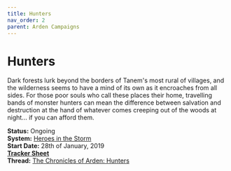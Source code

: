 ```yaml
---
title: Hunters
nav_order: 2
parent: Arden Campaigns
---
```

  
# Hunters
Dark forests lurk beyond the borders of Tanem's most rural of villages, and the wilderness seems to have a mind of its own as it encroaches from all sides. For those poor souls who call these places their home, travelling bands of monster hunters can mean the difference between salvation and destruction at the hand of whatever comes creeping out of the woods at night... if you can afford them.

**Status:** Ongoing<br>
**System:** [Heroes in the Storm](https://stormchaserroleplaying.com/heroesinthestorm/)<br>
**Start Date:** 28th of January, 2019<br>
[**Tracker Sheet**](https://docs.google.com/spreadsheets/d/1fMCK9yqHL29H37vBOTO6dmS4jGml6tx0rde16A7WhA4/edit#gid=1786978205)<br>
**Thread:** [The Chronicles of Arden: Hunters](https://dndbeyond.com/forums/d-d-beyond-general/play-by-post/32262-the-chronicles-of-arden-hunters)
